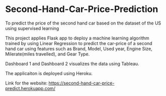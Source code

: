 # Second-Hand-Car-Price-Prediction
To predict the price of the second hand car based on the dataset of the US using supervised learning

This project applies Flask app to deploy a machine learning algorithm trained by using Linear Regression to predict the car-price of a second hand car using features such as Brand, Model, Used year, Engine Size, Milerate(miles travelled), and Gear Type.

Dashboard 1 and Dashboard 2 visualizes the data using Tableau.

The applicaiton is deployed using Heroku.

Link for the website: https://second-hand-car-price-predict.herokuapp.com/
